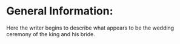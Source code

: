 # General Information:

Here the writer begins to describe what appears to be the wedding ceremony of the king and his bride.